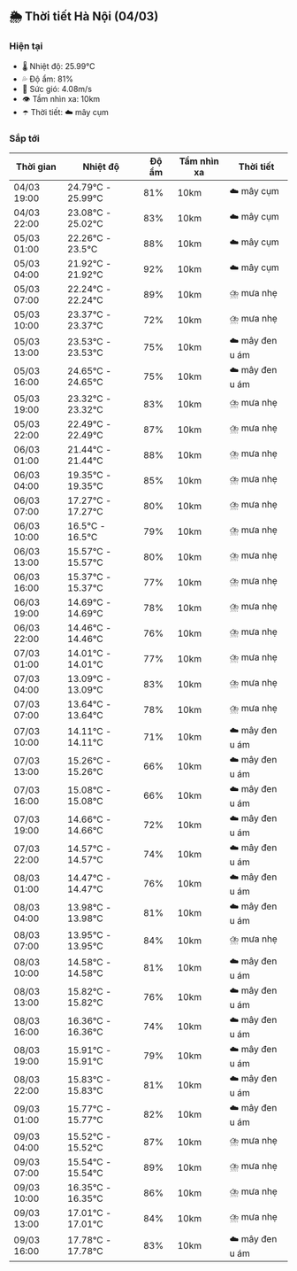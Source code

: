 ## 🌦️ Thời tiết Hà Nội (04/03)

### Hiện tại

- 🌡️ Nhiệt độ: 25.99℃
- 💦 Độ ẩm: 81%
- 💨 Sức gió: 4.08m/s
- 👁️ Tầm nhìn xa: 10km
- ☂️ Thời tiết: ☁️ mây cụm

### Sắp tới

| Thời gian | Nhiệt độ | Độ ẩm | Tầm nhìn xa | Thời tiết |
| --- | --- | --- | --- | --- |
| 04/03 19:00 | 24.79℃ - 25.99℃ | 81% | 10km | ☁️ mây cụm |
| 04/03 22:00 | 23.08℃ - 25.02℃ | 83% | 10km | ☁️ mây cụm |
| 05/03 01:00 | 22.26℃ - 23.5℃ | 88% | 10km | ☁️ mây cụm |
| 05/03 04:00 | 21.92℃ - 21.92℃ | 92% | 10km | ☁️ mây cụm |
| 05/03 07:00 | 22.24℃ - 22.24℃ | 89% | 10km | ⛈️ mưa nhẹ |
| 05/03 10:00 | 23.37℃ - 23.37℃ | 72% | 10km | ⛈️ mưa nhẹ |
| 05/03 13:00 | 23.53℃ - 23.53℃ | 75% | 10km | ☁️ mây đen u ám |
| 05/03 16:00 | 24.65℃ - 24.65℃ | 75% | 10km | ☁️ mây đen u ám |
| 05/03 19:00 | 23.32℃ - 23.32℃ | 83% | 10km | ⛈️ mưa nhẹ |
| 05/03 22:00 | 22.49℃ - 22.49℃ | 87% | 10km | ⛈️ mưa nhẹ |
| 06/03 01:00 | 21.44℃ - 21.44℃ | 88% | 10km | ⛈️ mưa nhẹ |
| 06/03 04:00 | 19.35℃ - 19.35℃ | 85% | 10km | ⛈️ mưa nhẹ |
| 06/03 07:00 | 17.27℃ - 17.27℃ | 80% | 10km | ⛈️ mưa nhẹ |
| 06/03 10:00 | 16.5℃ - 16.5℃ | 79% | 10km | ⛈️ mưa nhẹ |
| 06/03 13:00 | 15.57℃ - 15.57℃ | 80% | 10km | ⛈️ mưa nhẹ |
| 06/03 16:00 | 15.37℃ - 15.37℃ | 77% | 10km | ⛈️ mưa nhẹ |
| 06/03 19:00 | 14.69℃ - 14.69℃ | 78% | 10km | ⛈️ mưa nhẹ |
| 06/03 22:00 | 14.46℃ - 14.46℃ | 76% | 10km | ⛈️ mưa nhẹ |
| 07/03 01:00 | 14.01℃ - 14.01℃ | 77% | 10km | ⛈️ mưa nhẹ |
| 07/03 04:00 | 13.09℃ - 13.09℃ | 83% | 10km | ⛈️ mưa nhẹ |
| 07/03 07:00 | 13.64℃ - 13.64℃ | 78% | 10km | ⛈️ mưa nhẹ |
| 07/03 10:00 | 14.11℃ - 14.11℃ | 71% | 10km | ☁️ mây đen u ám |
| 07/03 13:00 | 15.26℃ - 15.26℃ | 66% | 10km | ☁️ mây đen u ám |
| 07/03 16:00 | 15.08℃ - 15.08℃ | 66% | 10km | ☁️ mây đen u ám |
| 07/03 19:00 | 14.66℃ - 14.66℃ | 72% | 10km | ☁️ mây đen u ám |
| 07/03 22:00 | 14.57℃ - 14.57℃ | 74% | 10km | ☁️ mây đen u ám |
| 08/03 01:00 | 14.47℃ - 14.47℃ | 76% | 10km | ☁️ mây đen u ám |
| 08/03 04:00 | 13.98℃ - 13.98℃ | 81% | 10km | ☁️ mây đen u ám |
| 08/03 07:00 | 13.95℃ - 13.95℃ | 84% | 10km | ⛈️ mưa nhẹ |
| 08/03 10:00 | 14.58℃ - 14.58℃ | 81% | 10km | ☁️ mây đen u ám |
| 08/03 13:00 | 15.82℃ - 15.82℃ | 76% | 10km | ☁️ mây đen u ám |
| 08/03 16:00 | 16.36℃ - 16.36℃ | 74% | 10km | ☁️ mây đen u ám |
| 08/03 19:00 | 15.91℃ - 15.91℃ | 79% | 10km | ☁️ mây đen u ám |
| 08/03 22:00 | 15.83℃ - 15.83℃ | 81% | 10km | ☁️ mây đen u ám |
| 09/03 01:00 | 15.77℃ - 15.77℃ | 82% | 10km | ☁️ mây đen u ám |
| 09/03 04:00 | 15.52℃ - 15.52℃ | 87% | 10km | ⛈️ mưa nhẹ |
| 09/03 07:00 | 15.54℃ - 15.54℃ | 89% | 10km | ⛈️ mưa nhẹ |
| 09/03 10:00 | 16.35℃ - 16.35℃ | 86% | 10km | ⛈️ mưa nhẹ |
| 09/03 13:00 | 17.01℃ - 17.01℃ | 84% | 10km | ⛈️ mưa nhẹ |
| 09/03 16:00 | 17.78℃ - 17.78℃ | 83% | 10km | ☁️ mây đen u ám |
